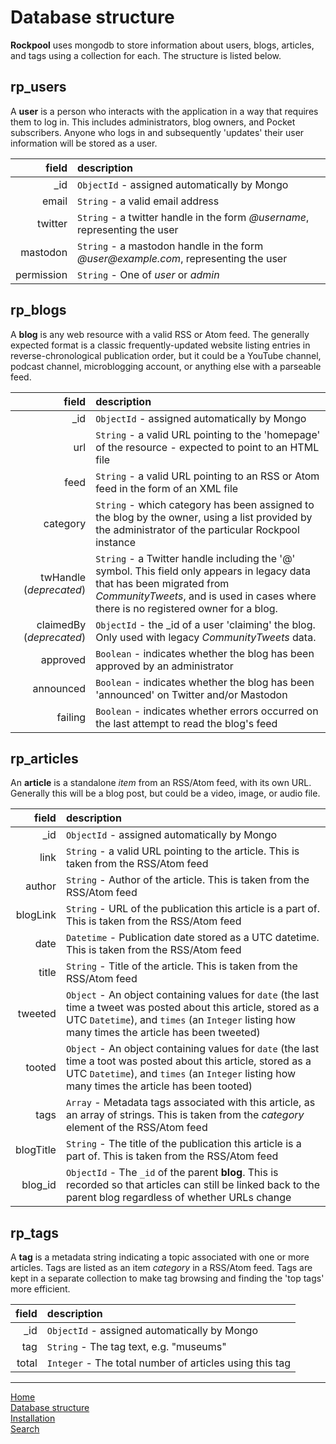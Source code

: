 # Database structure

**Rockpool** uses mongodb to store information about users, blogs, articles, and tags using a collection for each. The structure is listed below.

## rp_users

A **user** is a person who interacts with the application in a way that requires them to log in. This includes administrators, blog owners, and Pocket subscribers. Anyone who logs in and subsequently 'updates' their user information will be stored as a user.

| field | description   |
| ---:  |   :---        |
| _id   | `ObjectId` - assigned automatically by Mongo   |
| email | `String` - a valid email address |
| twitter | `String` - a twitter handle in the form _@username_, representing the user |
| mastodon | `String` - a mastodon handle in the form _@user@example.com_, representing the user |
| permission | `String` - One of _user_ or _admin_ |

## rp_blogs

A **blog** is any web resource with a valid RSS or Atom feed. The generally expected format is a classic frequently-updated website listing entries in reverse-chronological publication order, but it could be a YouTube channel, podcast channel, microblogging account, or anything else with a parseable feed.

| field | description   |
| ---:  |   :---        |
| _id   | `ObjectId` - assigned automatically by Mongo   |
| url   | `String` - a valid URL pointing to the 'homepage' of the resource - expected to point to an HTML file |
| feed  | `String` - a valid URL pointing to an RSS or Atom feed in the form of an XML file |
| category | `String` - which category has been assigned to the blog by the owner, using a list provided by the administrator of the particular Rockpool instance |
| twHandle (_deprecated_) | `String` - a Twitter handle including the '@' symbol. This field only appears in legacy data that has been migrated from _CommunityTweets_, and is used in cases where there is no registered owner for a blog. |
| claimedBy (_deprecated_) | `ObjectId` - the _id of a user 'claiming' the blog. Only used with legacy _CommunityTweets_ data. |
| approved | `Boolean` - indicates whether the blog has been approved by an administrator |
| announced | `Boolean` - indicates whether the blog has been 'announced' on Twitter and/or Mastodon |
| failing | `Boolean` - indicates whether errors occurred on the last attempt to read the blog's feed |

## rp_articles

An **article** is a standalone _item_ from an RSS/Atom feed, with its own URL. Generally this will be a blog post, but could be a video, image, or audio file.

| field | description   |
| ---:  |   :---        |
| _id   | `ObjectId` - assigned automatically by Mongo   |
| link  | `String` - a valid URL pointing to the article. This is taken from the RSS/Atom feed |
| author  | `String` -  Author of the article. This is taken from the RSS/Atom feed |
| blogLink  | `String` - URL of the publication this article is a part of. This is taken from the RSS/Atom feed |
| date  | `Datetime` - Publication date stored as a UTC datetime. This is taken from the RSS/Atom feed |
| title  | `String` - Title of the article. This is taken from the RSS/Atom feed |
| tweeted  | `Object` - An object containing values for `date` (the last time a tweet was posted about this article, stored as a UTC `Datetime`), and `times` (an `Integer` listing how many times the article has been tweeted) |
| tooted | `Object` - An object containing values for `date` (the last time a toot was posted about this article, stored as a UTC `Datetime`), and `times` (an `Integer` listing how many times the article has been tooted) |
| tags  | `Array` - Metadata tags associated with this article, as an array of strings. This is taken from the _category_ element of the RSS/Atom feed |
| blogTitle  | `String` - The title of the publication this article is a part of. This is taken from the RSS/Atom feed |
| blog_id  | `ObjectId` - The `_id` of the parent **blog**. This is recorded so that articles can still be linked back to the parent blog regardless of whether URLs change |

## rp_tags

A **tag** is a metadata string indicating a topic associated with one or more articles. Tags are listed as an item _category_ in a RSS/Atom feed. Tags are kept in a separate collection to make tag browsing and finding the 'top tags' more efficient.

| field | description   |
| ---:  |   :---        |
| _id   | `ObjectId` - assigned automatically by Mongo   |
| tag  | `String` - The tag text, e.g. "museums" |
| total  | `Integer` - The total number of articles using this tag |

---
[Home](/)  
[Database structure](database.md)  
[Installation](installation.md)  
[Search](search.md)  
